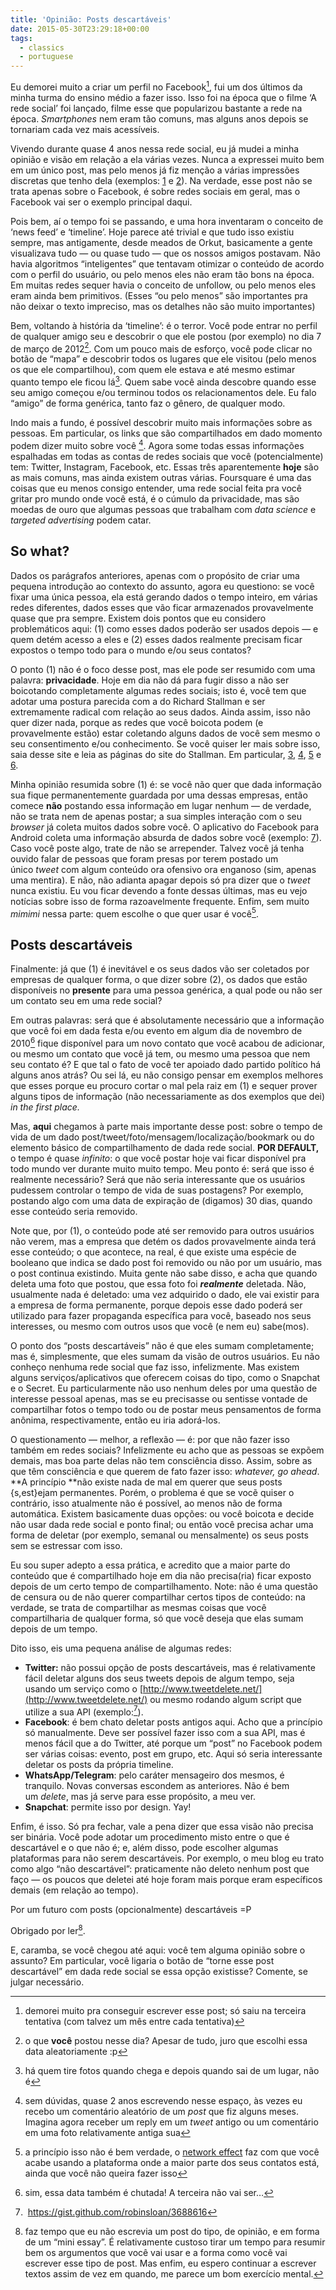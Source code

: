 ```yaml
---
title: 'Opinião: Posts descartáveis'
date: 2015-05-30T23:29:18+00:00
tags:
  - classics
  - portuguese
---
```


Eu demorei muito a criar um perfil no Facebook[^1], fui um dos últimos da minha turma do ensino médio a fazer isso. Isso foi na época que o filme &#8216;A rede social&#8217; foi lançado, filme esse que popularizou bastante a rede na época. _Smartphones_ nem eram tão comuns, mas alguns anos depois se tornariam cada vez mais acessíveis.

Vivendo durante quase 4 anos nessa rede social, eu já mudei a minha opinião e visão em relação a ela várias vezes. Nunca a expressei muito bem em um único post, mas pelo menos já fiz menção a várias impressões discretas que tenho dela (exemplos: [1] e [2]). Na verdade, esse post não se trata apenas sobre o Facebook, é sobre redes sociais em geral, mas o Facebook vai ser o exemplo principal daqui.

Pois bem, aí o tempo foi se passando, e uma hora inventaram o conceito de &#8216;news feed&#8217; e &#8216;timeline&#8217;. Hoje parece até trivial e que tudo isso existiu sempre, mas antigamente, desde meados de Orkut, basicamente a gente visualizava tudo &#8212; ou quase tudo &#8212; que os nossos amigos postavam. Não havia algoritmos &#8220;inteligentes&#8221; que tentavam otimizar o conteúdo de acordo com o perfil do usuário, ou pelo menos eles não eram tão bons na época. Em muitas redes sequer havia o conceito de unfollow, ou pelo menos eles eram ainda bem primitivos. (Esses &#8220;ou pelo menos&#8221; são importantes pra não deixar o texto impreciso, mas os detalhes não são muito importantes)

Bem, voltando à história da &#8216;timeline&#8217;: é o terror. Você pode entrar no perfil de qualquer amigo seu e descobrir o que ele postou (por exemplo) no dia 7 de março de 2012[^2]. Com um pouco mais de esforço, você pode clicar no botão de &#8220;mapa&#8221; e descobrir todos os lugares que ele visitou (pelo menos os que ele compartilhou), com quem ele estava e até mesmo estimar quanto tempo ele ficou lá[^3]. Quem sabe você ainda descobre quando esse seu amigo começou e/ou terminou todos os relacionamentos dele. Eu falo &#8220;amigo&#8221; de forma genérica, tanto faz o gênero, de qualquer modo.

Indo mais a fundo, é possível descobrir muito mais informações sobre as pessoas. Em particular, os links que são compartilhados em dado momento podem dizer muito sobre você [^4]. Agora some todas essas informações espalhadas em todas as contas de redes sociais que você (potencialmente) tem: Twitter, Instagram, Facebook, etc. Essas três aparentemente **hoje** são as mais comuns, mas ainda existem outras várias. Foursquare é uma das coisas que eu menos consigo entender, uma rede social feita pra você gritar pro mundo onde você está, é o cúmulo da privacidade, mas são moedas de ouro que algumas pessoas que trabalham com _data science_ e _targeted advertising_ podem catar.

## So what?

Dados os parágrafos anteriores, apenas com o propósito de criar uma pequena introdução ao contexto do assunto, agora eu questiono: se você fixar uma única pessoa, ela está gerando dados o tempo inteiro, em várias redes diferentes, dados esses que vão ficar armazenados provavelmente quase que pra sempre. Existem dois pontos que eu considero problemáticos aqui: (1) como esses dados poderão ser usados depois &#8212; e quem detém acesso a eles e (2) esses dados realmente precisam ficar expostos o tempo todo para o mundo e/ou seus contatos?

O ponto (1) não é o foco desse post, mas ele pode ser resumido com uma palavra: **privacidade**. Hoje em dia não dá para fugir disso a não ser boicotando completamente algumas redes sociais; isto é, você tem que adotar uma postura parecida com a do Richard Stallman e ser extremamente radical com relação ao seus dados. Ainda assim, isso não quer dizer nada, porque as redes que você boicota podem (e provavelmente estão) estar coletando alguns dados de você sem mesmo o seu consentimento e/ou conhecimento. Se você quiser ler mais sobre isso, saia desse site e leia as páginas do site do Stallman. Em particular, [3], [4], [5] e [6].

Minha opinião resumida sobre (1) é: se você não quer que dada informação sua fique permanentemente guardada por uma dessas empresas, então comece **não** postando essa informação em lugar nenhum &#8212; de verdade, não se trata nem de apenas postar; a sua simples interação com o seu _browser_ já coleta muitos dados sobre você. O aplicativo do Facebook para Android coleta uma informação absurda de dados sobre você (exemplo: [7]). Caso você poste algo, trate de não se arrepender. Talvez você já tenha ouvido falar de pessoas que foram presas por terem postado um único _tweet_ com algum conteúdo ora ofensivo ora enganoso (sim, apenas uma mentira). E não, não adianta apagar depois só pra dizer que o _tweet_ nunca existiu. Eu vou ficar devendo a fonte dessas últimas, mas eu vejo notícias sobre isso de forma razoavelmente frequente. Enfim, sem muito _mimimi_ nessa parte: quem escolhe o que quer usar é você[^5].

## Posts descartáveis

Finalmente: já que (1) é inevitável e os seus dados vão ser coletados por empresas de qualquer forma, o que dizer sobre (2), os dados que estão disponíveis no **presente** para uma pessoa genérica, a qual pode ou não ser um contato seu em uma rede social?

Em outras palavras: será que é absolutamente necessário que a informação que você foi em dada festa e/ou evento em algum dia de novembro de 2010[^6] fique disponível para um novo contato que você acabou de adicionar, ou mesmo um contato que você já tem, ou mesmo uma pessoa que nem seu contato é? E que tal o fato de você ter apoiado dado partido político há alguns anos atrás? Ou sei lá, eu não consigo pensar em exemplos melhores que esses porque eu procuro cortar o mal pela raiz em (1) e sequer prover alguns tipos de informação (não necessariamente as dos exemplos que dei) _in the first place._

Mas, **aqui** chegamos à parte mais importante desse post: sobre o tempo de vida de um dado post/tweet/foto/mensagem/localização/bookmark ou do elemento básico de compartilhamento de dada rede social. **POR DEFAULT,** o tempo é quase _infinito_: o que você postar hoje vai ficar disponível pra todo mundo ver durante muito muito tempo. Meu ponto é: será que isso é realmente necessário? Será que não seria interessante que os usuários pudessem controlar o tempo de vida de suas postagens? Por exemplo, postando algo com uma data de expiração de (digamos) 30 dias, quando esse conteúdo seria removido.

Note que, por (1), o conteúdo pode até ser removido para outros usuários não verem, mas a empresa que detém os dados provavelmente ainda terá esse conteúdo; o que acontece, na real, é que existe uma espécie de booleano que indica se dado post foi removido ou não por um usuário, mas o post continua existindo. Muita gente não sabe disso, e acha que quando deleta uma foto que postou, que essa foto foi **_realmente_** deletada. Não, usualmente nada é deletado: uma vez adquirido o dado, ele vai existir para a empresa de forma permanente, porque depois esse dado poderá ser utilizado para fazer propaganda específica para você, baseado nos seus interesses, ou mesmo com outros usos que você (e nem eu) sabe(mos).

O ponto dos &#8220;posts descartáveis&#8221; não é que eles sumam completamente; mas é, simplesmente, que eles sumam da visão de outros usuários. Eu não conheço nenhuma rede social que faz isso, infelizmente. Mas existem alguns serviços/aplicativos que oferecem coisas do tipo, como o Snapchat e o Secret. Eu particularmente não uso nenhum deles por uma questão de interesse pessoal apenas, mas se eu precisasse ou sentisse vontade de compartilhar fotos o tempo todo ou de postar meus pensamentos de forma anônima, respectivamente, então eu iria adorá-los.

O questionamento &#8212; melhor, a reflexão &#8212; é: por que não fazer isso também em redes sociais? Infelizmente eu acho que as pessoas se expõem demais, mas boa parte delas não tem consciência disso. Assim, sobre as que têm consciência e que querem de fato fazer isso: _whatever, go ahead_. **A princípio **não existe nada de mal em querer que seus posts {s,est}ejam permanentes. Porém, o problema é que se vocẽ quiser o contrário, isso atualmente não é possível, ao menos não de forma automática. Existem basicamente duas opções: ou você boicota e decide não usar dada rede social e ponto final; ou então você precisa achar uma forma de deletar (por exemplo, semanal ou mensalmente) os seus posts sem se estressar com isso.

Eu sou super adepto a essa prática, e acredito que a maior parte do conteúdo que é compartilhado hoje em dia não precisa(ria) ficar exposto depois de um certo tempo de compartilhamento. Note: não é uma questão de censura ou de não querer compartilhar certos tipos de conteúdo: na verdade, se trata de compartilhar as mesmas coisas que você compartilharia de qualquer forma, só que você deseja que elas sumam depois de um tempo.

Dito isso, eis uma pequena análise de algumas redes:

  * **Twitter:** não possui opção de posts descartáveis, mas é relativamente fácil deletar alguns dos seus tweets depois de algum tempo, seja usando um serviço como o [http://www.tweetdelete.net/](http://www.tweetdelete.net/) ou mesmo rodando algum script que utilize a sua API (exemplo:[^8]).
  * **Facebook**: é bem chato deletar posts antigos aqui. Acho que a princípio só manualmente. Deve ser possível fazer isso com a sua API, mas é menos fácil que a do Twitter, até porque um &#8220;post&#8221; no Facebook podem ser várias coisas: evento, post em grupo, etc. Aqui só seria interessante deletar os posts da própria timeline.
  * **WhatsApp/Telegram**: pelo caráter mensageiro dos mesmos, é tranquilo. Novas conversas escondem as anteriores. Não é bem um _delete_, mas já serve para esse propósito, a meu ver.
  * **Snapchat**: permite isso por design. Yay!

Enfim, é isso. Só pra fechar, vale a pena dizer que essa visão não precisa ser binária. Você pode adotar um procedimento misto entre o que é descartável e o que não é; e, além disso, pode escolher algumas plataformas para não serem descartáveis. Por exemplo, o meu blog eu trato como algo &#8220;não descartável&#8221;: praticamente não deleto nenhum post que faço &#8212; os poucos que deletei até hoje foram mais porque eram específicos demais (em relação ao tempo).

Por um futuro com posts (opcionalmente) descartáveis =P

Obrigado por ler[^9].

E, caramba, se você chegou até aqui: você tem alguma opinião sobre o assunto? Em particular, você ligaria o botão de &#8220;torne esse post descartável&#8221; em dada rede social se essa opção existisse? Comente, se julgar necessário.

[^1]: demorei muito pra conseguir escrever esse post; só saiu na terceira tentativa (com talvez um mês entre cada tentativa)
[^2]: o que **você** postou nesse dia? Apesar de tudo, juro que escolhi essa data aleatoriamente :p
[^3]: há quem tire fotos quando chega e depois quando sai de um lugar, não é
[^4]: sem dúvidas, quase 2 anos escrevendo nesse espaço, às vezes eu recebo um comentário aleatório de um _post_ que fiz alguns meses. Imagina agora receber um reply em um _tweet_ antigo ou um comentário em uma foto relativamente antiga sua
[^5]: a princípio isso não é bem verdade, o <a href="https://en.wikipedia.org/wiki/Network_effect" target="_blank" rel="noopener">network effect</a> faz com que você acabe usando a plataforma onde a maior parte dos seus contatos está, ainda que você não queira fazer isso
[^6]: sim, essa data também é chutada! A terceira não vai ser[^7]&#8230;
[^7]: não, não tente procurar uma terceira data porque ela não vai aparecer :/
[^8]: https://gist.github.com/robinsloan/3688616
[^9]: faz tempo que eu não escrevia um post do tipo, de opinião, e em forma de um &#8220;mini essay&#8221;. É relativamente custoso tirar um tempo para resumir bem os argumentos que você vai usar e a forma como você vai escrever esse tipo de post. Mas enfim, eu espero continuar a escrever textos assim de vez em quando, me parece um bom exercício mental.

[1]: https://thiagoperrotta.wordpress.com/2013/11/01/journal-4-aaaaaargh-facebook/
[2]: https://thiagoperrotta.wordpress.com/2015/03/02/thoughts-on-instagram/
[3]: https://stallman.org/facebook.html
[4]: https://stallman.org/apple.html
[5]: https://stallman.org/amazon.html
[6]: https://stallman.org/skype.html
[7]: http://www.techrepublic.com/article/misplaced-fear-about-facebook-messenger-for-android/